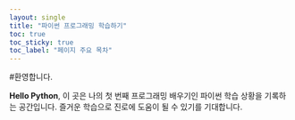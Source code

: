 ```yaml
---
layout: single
title: "파이썬 프로그래밍 학습하기"
toc: true
toc_sticky: true
toc_label: "페이지 주요 목차"
---
```


#환영합니다.

**Hello Python**, 이 곳은 나의 첫 번째 프로그래밍 배우기인 파이썬 학습 상황을 기록하는 공간입니다.
즐거운 학습으로 진로에 도움이 될 수 있기를 기대합니다.
